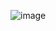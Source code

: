 ![image](https://user-images.githubusercontent.com/64086283/161262791-553563ad-70fe-4992-9b0e-956c63e6a277.png)
